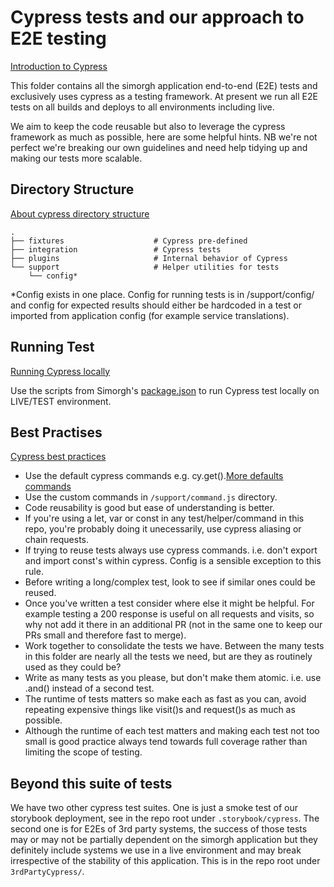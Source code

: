 # Cypress tests and our approach to E2E testing

[Introduction to Cypress](https://docs.cypress.io/guides/core-concepts/introduction-to-cypress.html#Cypress-Is-Simple)

This folder contains all the simorgh application end-to-end (E2E) tests and exclusively uses cypress as a testing framework. At present we run all E2E tests on all builds and deploys to all environments including live.

We aim to keep the code reusable but also to leverage the cypress framework as much as possible, here are some helpful hints. NB we're not perfect we're breaking our own guidelines and need help tidying up and making our tests more scalable.

## Directory Structure

[About cypress directory structure](https://docs.cypress.io/guides/core-concepts/writing-and-organizing-tests.html#Folder-Structure)

<!-- prettier-ignore -->
    .
    ├── fixtures                    # Cypress pre-defined
    ├── integration                 # Cypress tests
    ├── plugins                     # Internal behavior of Cypress
    └── support                     # Helper utilities for tests
        └── config*

\*Config exists in one place. Config for running tests is in /support/config/ and config for expected results should either be hardcoded in a test or imported from application config (for example service translations).

## Running Test

[Running Cypress locally](https://github.com/bbc/simorgh#end-to-end-tests)

Use the scripts from Simorgh's [package.json](https://github.com/bbc/simorgh/blob/latest/package.json#L39#L40) to run Cypress test locally on LIVE/TEST environment.

## Best Practises

[Cypress best practices](https://docs.cypress.io/guides/references/best-practices.html)

- Use the default cypress commands e.g. cy.get().[More defaults commands](https://docs.cypress.io/api/api/table-of-contents.html)
- Use the custom commands in `/support/command.js` directory.
- Code reusability is good but ease of understanding is better.
- If you're using a let, var or const in any test/helper/command in this repo, you're probably doing it unecessarily, use cypress aliasing or chain requests.
- If trying to reuse tests always use cypress commands. i.e. don't export and import const's within cypress. Config is a sensible exception to this rule.
- Before writing a long/complex test, look to see if similar ones could be reused.
- Once you've written a test consider where else it might be helpful. For example testing a 200 response is useful on all requests and visits, so why not add it there in an additional PR (not in the same one to keep our PRs small and therefore fast to merge).
- Work together to consolidate the tests we have. Between the many tests in this folder are nearly all the tests we need, but are they as routinely used as they could be?
- Write as many tests as you please, but don't make them atomic. i.e. use .and() instead of a second test.
- The runtime of tests matters so make each as fast as you can, avoid repeating expensive things like visit()s and request()s as much as possible.
- Although the runtime of each test matters and making each test not too small is good practice always tend towards full coverage rather than limiting the scope of testing.

## Beyond this suite of tests

We have two other cypress test suites. One is just a smoke test of our storybook deployment, see in the repo root under `.storybook/cypress`. The second one is for E2Es of 3rd party systems, the success of those tests may or may not be partially dependent on the simorgh application but they definitely include systems we use in a live environment and may break irrespective of the stability of this application. This is in the repo root under `3rdPartyCypress/`.
